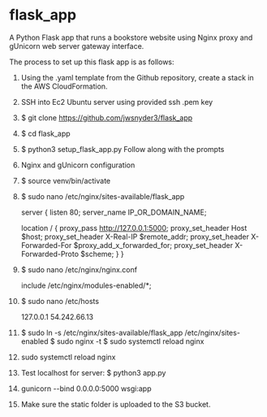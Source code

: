 # flask_app
A Python Flask app that runs a bookstore website using Nginx proxy and gUnicorn web server gateway interface.

The process to set up this flask app is as follows:

1. Using the .yaml template from the Github repository, create a stack in the AWS CloudFormation.

2. SSH into Ec2 Ubuntu server using provided ssh .pem key

3. $ git clone https://github.com/jwsnyder3/flask_app

4. $ cd flask_app

5. $ python3 setup_flask_app.py
   Follow along with the prompts

6. Nginx and gUnicorn configuration

7. $ source venv/bin/activate

8. $ sudo nano /etc/nginx/sites-available/flask_app

   server {
    listen 80;
    server_name IP_OR_DOMAIN_NAME;

    location / {
        proxy_pass http://127.0.0.1:5000;
        proxy_set_header Host $host;
        proxy_set_header X-Real-IP $remote_addr;
        proxy_set_header X-Forwarded-For $proxy_add_x_forwarded_for;
        proxy_set_header X-Forwarded-Proto $scheme;
    }
}

9. $ sudo nano /etc/nginx/nginx.conf
    
    include /etc/nginx/modules-enabled/*;

10. $ sudo nano /etc/hosts

    127.0.0.1   54.242.66.13

11. $ sudo ln -s /etc/nginx/sites-available/flask_app /etc/nginx/sites-enabled
    $ sudo nginx -t
    $ sudo systemctl reload nginx
    
12. sudo systemctl reload nginx

13. Test localhost for server:
    $ python3 app.py

14. gunicorn --bind 0.0.0.0:5000 wsgi:app

15. Make sure the static folder is uploaded to the S3 bucket.
